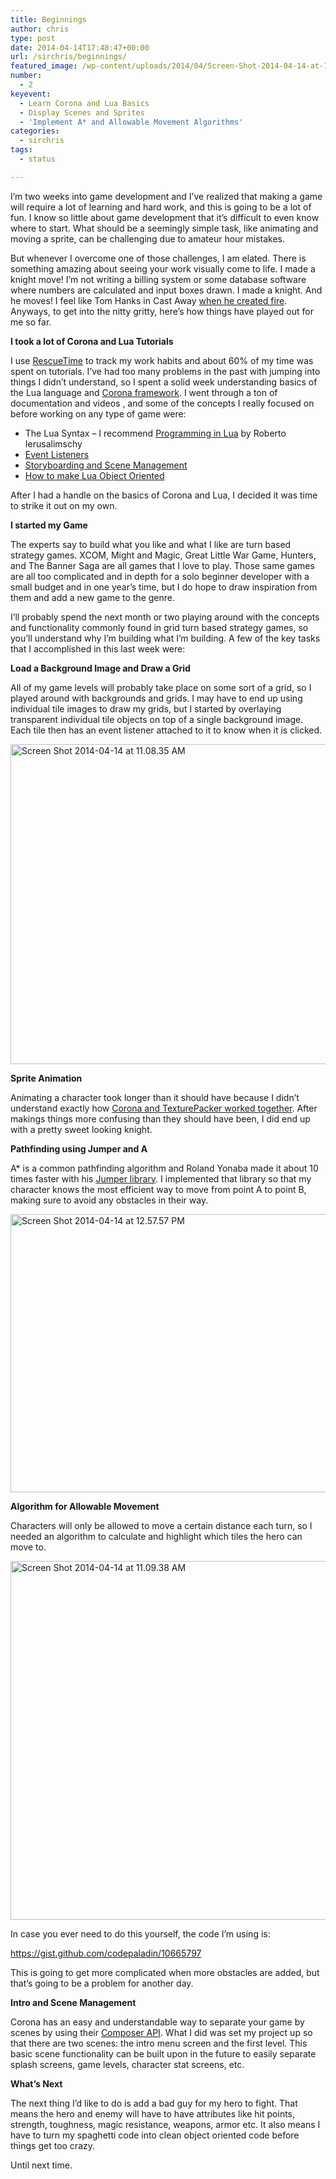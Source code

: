 ```yaml
---
title: Beginnings
author: chris
type: post
date: 2014-04-14T17:48:47+00:00
url: /sirchris/beginnings/
featured_image: /wp-content/uploads/2014/04/Screen-Shot-2014-04-14-at-12.57.57-PM.png
number:
  - 2
keyevent:
  - Learn Corona and Lua Basics
  - Display Scenes and Sprites
  - 'Implement A* and Allowable Movement Algorithms'
categories:
  - sirchris
tags:
  - status

---
```

I&#8217;m two weeks into game development and I&#8217;ve realized that making a game will require a lot of learning and hard work, and this is going to be a lot of fun. I know so little about game development that it&#8217;s difficult to even know where to start. What should be a seemingly simple task, like animating and moving a sprite, can be challenging due to amateur hour mistakes.
<!--more-->

But whenever I overcome one of those challenges, I am elated. There is something amazing about seeing your work visually come to life. I made a knight move! I&#8217;m not writing a billing system or some database software where numbers are calculated and input boxes drawn. I made a knight. And he moves! I feel like Tom Hanks in Cast Away [when he created fire][1]. Anyways, to get into the nitty gritty, here&#8217;s how things have played out for me so far.

**I took a lot of Corona and Lua Tutorials**
  
I use [RescueTime][2] to track my work habits and about 60% of my time was spent on tutorials. I&#8217;ve had too many problems in the past with jumping into things I didn&#8217;t understand, so I spent a solid week understanding basics of the Lua language and [Corona framework][3]. I went through a ton of documentation and videos , and some of the concepts I really focused on before working on any type of game were:

  * The Lua Syntax &#8211; I recommend [Programming in Lua][4] by Roberto Ierusalimschy
  * [Event Listeners][5]
  * [Storyboarding and Scene Management][6]
  * [How to make Lua Object Oriented][7]

After I had a handle on the basics of Corona and Lua, I decided it was time to strike it out on my own.

**I started my Game**
  
The experts say to build what you like and what I like are turn based strategy games. XCOM, Might and Magic, Great Little War Game, Hunters, and The Banner Saga are all games that I love to play. Those same games are all too complicated and in depth for a solo beginner developer with a small budget and in one year&#8217;s time, but I do hope to draw inspiration from them and add a new game to the genre.

I&#8217;ll probably spend the next month or two playing around with the concepts and functionality commonly found in grid turn based strategy games, so you&#8217;ll understand why I&#8217;m building what I&#8217;m building. A few of the key tasks that I accomplished in this last week were:

**Load a Background Image and Draw a Grid**
  
All of my game levels will probably take place on some sort of a grid, so I played around with backgrounds and grids. I may have to end up using individual tile images to draw my grids, but I started by overlaying transparent individual tile objects on top of a single background image. Each tile then has an event listener attached to it to know when it is clicked.

<div class="inlineimg">
  <img src="http://localhost:8888/wp-content/uploads/2014/04/Screen-Shot-2014-04-14-at-11.08.35-AM-1.png" alt="Screen Shot 2014-04-14 at 11.08.35 AM" width="771" height="512" class="alignnone size-full wp-image-319" srcset="http://localhost:8888/wp-content/uploads/2014/04/Screen-Shot-2014-04-14-at-11.08.35-AM-1.png 771w, http://localhost:8888/wp-content/uploads/2014/04/Screen-Shot-2014-04-14-at-11.08.35-AM-1-300x199.png 300w, http://localhost:8888/wp-content/uploads/2014/04/Screen-Shot-2014-04-14-at-11.08.35-AM-1-768x510.png 768w" sizes="(max-width: 771px) 100vw, 771px" />
</div>

**Sprite Animation**
  
Animating a character took longer than it should have because I didn&#8217;t understand exactly how [Corona and TexturePacker worked together][8]. After makings things more confusing than they should have been, I did end up with a pretty sweet looking knight.

**Pathfinding using Jumper and A**
  
A* is a common pathfinding algorithm and Roland Yonaba made it about 10 times faster with his [Jumper library][9]. I implemented that library so that my character knows the most efficient way to move from point A to point B, making sure to avoid any obstacles in their way.

<div class="inlineimg">
  <img src="http://localhost:8888/wp-content/uploads/2014/04/Screen-Shot-2014-04-14-at-12.57.57-PM-1.png" alt="Screen Shot 2014-04-14 at 12.57.57 PM" width="762" height="445" class="alignnone size-full wp-image-320" srcset="http://localhost:8888/wp-content/uploads/2014/04/Screen-Shot-2014-04-14-at-12.57.57-PM-1.png 762w, http://localhost:8888/wp-content/uploads/2014/04/Screen-Shot-2014-04-14-at-12.57.57-PM-1-300x175.png 300w" sizes="(max-width: 762px) 100vw, 762px" />
</div>

**Algorithm for Allowable Movement**
  
Characters will only be allowed to move a certain distance each turn, so I needed an algorithm to calculate and highlight which tiles the hero can move to.

<div class="inlineimg">
  <img src="http://localhost:8888/wp-content/uploads/2014/04/Screen-Shot-2014-04-14-at-11.09.38-AM-1.png" alt="Screen Shot 2014-04-14 at 11.09.38 AM" width="761" height="574" class="alignnone size-full wp-image-321" srcset="http://localhost:8888/wp-content/uploads/2014/04/Screen-Shot-2014-04-14-at-11.09.38-AM-1.png 761w, http://localhost:8888/wp-content/uploads/2014/04/Screen-Shot-2014-04-14-at-11.09.38-AM-1-300x226.png 300w" sizes="(max-width: 761px) 100vw, 761px" />
</div>

In case you ever need to do this yourself, the code I&#8217;m using is:

https://gist.github.com/codepaladin/10665797

This is going to get more complicated when more obstacles are added, but that&#8217;s going to be a problem for another day.

**Intro and Scene Management**
  
Corona has an easy and understandable way to separate your game by scenes by using their [Composer API][10]. What I did was set my project up so that there are two scenes: the intro menu screen and the first level. This basic scene functionality can be built upon in the future to easily separate splash screens, game levels, character stat screens, etc.

**What&#8217;s Next**
  
The next thing I&#8217;d like to do is add a bad guy for my hero to fight. That means the hero and enemy will have to have attributes like hit points, strength, toughness, magic resistance, weapons, armor etc. It also means I have to turn my spaghetti code into clean object oriented code before things get too crazy.

Until next time.

 [1]: https://www.youtube.com/watch?v=IS7Og1zvdy8
 [2]: http://www.rescuetime.com
 [3]: http://battleofbrothers.com/sirchris/why-i-chose-the-corona-sdk-over-sprite-kit-unity-or-cocos2d-x
 [4]: http://www.amazon.com/Programming-Third-Edition-Roberto-Ierusalimschy/dp/859037985X
 [5]: http://www.omidahourai.com/2013-06-27/improve-runtime-event-listeners-by-using-closures-lua-corona-sdk
 [6]: http://www.develephant.net/a-simple-storyboard-framework-for-corona-sdk-part-1/
 [7]: http://www.omidahourai.com/from-zero-to-oo-ardentkids-guide-to-object-oriented-lua-with-corona-sdk
 [8]: http://battleofbrothers.com/sirchris/animating-sprites-from-a-texture-packer-image
 [9]: https://github.com/Yonaba/Jumper
 [10]: http://coronalabs.com/blog/2014/01/21/introducing-the-composer-api-plus-tutorial/